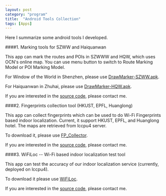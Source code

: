 ```yaml
---
layout: post
category: "program"
title:  "Android Tools Collection"
tags: [Apps]
---
```

Here I summarize some android tools I developed.

####1. Marking tools for SZWW and Haiquanwan

This app can mark the routes and POIs in SZWWW and HQW, which uses OCN's online map. You can use menu button to switch to Route Marking Model or POI Marking Model.

For Window of the World in Shenzhen, please use [DrawMarker-SZWW.apk](http://haidaoxiaofei.me/d/DrawMarker-SZWW.apk).

For Haiquanwan in Zhuhai, please use [DrawMarker-HQW.apk](http://haidaoxiaofei.me/d/DrawMarker-HQW.apk).

If you are interested in the [source code](https://bitbucket.org/haidaoxiaofei/drawmarker), please contact me.


####2. Fingerprints collection tool (HKUST, EPFL, Huanglong)

This app can collect fingerprints which can be used to do Wi-Fi Fingerprints based indoor localization. Current, it support HKUST, EPFL, and Huanglong hotel. The maps are retrieved from lccpu4 server.

To download it, please use [FP_Collector](http://haidaoxiaofei.me/d/FP_Collector.apk).

If you are interested in the [source code](https://bitbucket.org/haidaoxiaofei/markerdraw), please contact me.

####3. WiFiLoc -- Wi-Fi based indoor localization test tool

This app can test the accuracy of our indoor localization service (currently, deployed on lccpu4).

To download it please use [WiFiLoc](http://haidaoxiaofei.me/d/WiFiLoc.apk).

If you are interested in the [source code](https://bitbucket.org/haidaoxiaofei/wifilocalization), please contact me.
